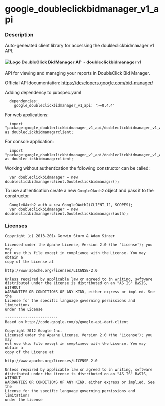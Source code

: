 # google_doubleclickbidmanager_v1_api

### Description

Auto-generated client library for accessing the doubleclickbidmanager v1 API.

#### ![Logo](http://www.google.com/images/icons/product/search-16.gif) DoubleClick Bid Manager API - doubleclickbidmanager v1

API for viewing and managing your reports in DoubleClick Bid Manager.

Official API documentation: https://developers.google.com/bid-manager/

Adding dependency to pubspec.yaml

```
  dependencies:
    google_doubleclickbidmanager_v1_api: '>=0.4.4'
```

For web applications:

```
  import "package:google_doubleclickbidmanager_v1_api/doubleclickbidmanager_v1_api_browser.dart" as doubleclickbidmanagerclient;
```

For console application:

```
  import "package:google_doubleclickbidmanager_v1_api/doubleclickbidmanager_v1_api_console.dart" as doubleclickbidmanagerclient;
```

Working without authentication the following constructor can be called:

```
  var doubleclickbidmanager = new doubleclickbidmanagerclient.Doubleclickbidmanager();
```

To use authentication create a new `GoogleOAuth2` object and pass it to the constructor:


```
  GoogleOAuth2 auth = new GoogleOAuth2(CLIENT_ID, SCOPES);
  var doubleclickbidmanager = new doubleclickbidmanagerclient.Doubleclickbidmanager(auth);
```

### Licenses

```
Copyright (c) 2013-2014 Gerwin Sturm & Adam Singer

Licensed under the Apache License, Version 2.0 (the "License"); you may 
not use this file except in compliance with the License. You may obtain a 
copy of the License at

http://www.apache.org/licenses/LICENSE-2.0

Unless required by applicable law or agreed to in writing, software
distributed under the License is distributed on an "AS IS" BASIS, WITHOUT
WARRANTIES OR CONDITIONS OF ANY KIND, either express or implied. See the
License for the specific language governing permissions and limitations 
under the License

------------------------
Based on http://code.google.com/p/google-api-dart-client

Copyright 2012 Google Inc.
Licensed under the Apache License, Version 2.0 (the "License"); you may 
not use this file except in compliance with the License. You may obtain a
copy of the License at

http://www.apache.org/licenses/LICENSE-2.0

Unless required by applicable law or agreed to in writing, software
distributed under the License is distributed on an "AS IS" BASIS, WITHOUT
WARRANTIES OR CONDITIONS OF ANY KIND, either express or implied. See the
License for the specific language governing permissions and limitations 
under the License

```
